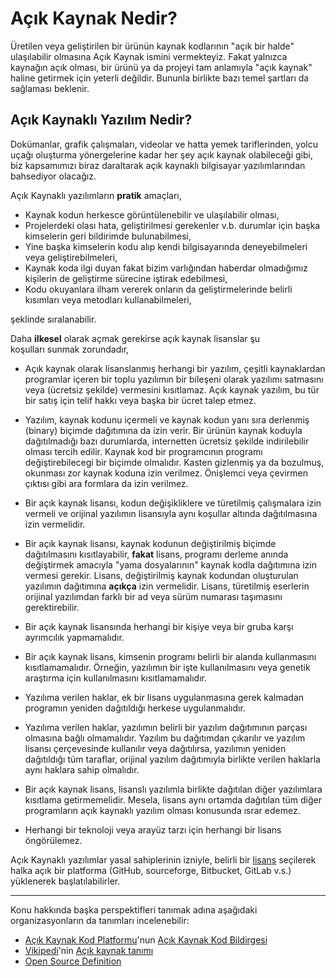 # Açık Kaynak Nedir?

Üretilen veya geliştirilen bir ürünün kaynak kodlarının "açık bir halde" ulaşılabilir olmasına Açık Kaynak ismini vermekteyiz. Fakat yalnızca kaynağın açık olması, bir ürünü ya da projeyi tam anlamıyla "açık kaynak" haline getirmek için yeterli değildir. Bununla birlikte bazı temel şartları da sağlaması beklenir.

## Açık Kaynaklı Yazılım Nedir?

Dokümanlar, grafik çalışmaları, videolar ve hatta yemek tariflerinden, yolcu uçağı oluşturma yönergelerine kadar her şey açık kaynak olabileceği gibi, biz kapsamımızı biraz daraltarak açık kaynaklı bilgisayar yazılımlarından bahsediyor olacağız.

Açık Kaynaklı yazılımların **pratik** amaçları,

- Kaynak kodun herkesce görüntülenebilir ve ulaşılabilir olması,
- Projelerdeki olası hata, geliştirilmesi gerekenler v.b. durumlar için başka kimselerin geri bildirimde bulunabilmesi,
- Yine başka kimselerin kodu alıp kendi bilgisayarında deneyebilmeleri veya geliştirebilmeleri,
- Kaynak koda ilgi duyan fakat bizim varlığından haberdar olmadığımız kişilerin de geliştirme sürecine iştirak edebilmesi,
- Kodu okuyanlara ilham vererek onların da geliştirmelerinde belirli kısımları veya metodları kullanabilmeleri,

şeklinde sıralanabilir.

Daha **ilkesel** olarak açmak gerekirse açık kaynak lisanslar şu koşulları sunmak zorundadır,

- Açık kaynak olarak lisanslanmış herhangi bir yazılım, çeşitli kaynaklardan programlar içeren bir toplu yazılımın bir bileşeni olarak yazılımı satmasını veya (ücretsiz şekilde) vermesini kısıtlamaz. Açık kaynak yazılım, bu tür bir satış için telif hakkı veya başka bir ücret talep etmez.

- Yazılım, kaynak kodunu içermeli ve kaynak kodun yanı sıra derlenmiş (binary) biçimde dağıtımına da izin verir. Bir ürünün kaynak koduyla dağıtılmadığı bazı durumlarda, internetten ücretsiz şekilde indirilebilir olması tercih edilir. Kaynak kod bir programcının programı değiştirebilecegi bir biçimde olmalıdır. Kasten gizlenmiş ya da bozulmuş, okunması zor kaynak koduna izin verilmez. Önişlemci veya çevirmen çıktısı gibi ara formlara da izin verilmez.

- Bir açık kaynak lisansı, kodun değişikliklere ve türetilmiş çalışmalara izin vermeli ve orijinal yazılımın lisansıyla aynı koşullar altında dağıtılmasına izin vermelidir.

- Bir açık kaynak lisansı, kaynak kodunun değiştirilmiş biçimde dağıtılmasını kısıtlayabilir, **fakat** lisans, programı derleme anında değiştirmek amacıyla "yama dosyalarının" kaynak kodla dağıtımına izin vermesi gerekir. Lisans, değiştirilmiş kaynak kodundan oluşturulan yazılımın dağıtımına **açıkça** izin vermelidir. Lisans, türetilmiş eserlerin orijinal yazılımdan farklı bir ad veya sürüm numarası taşımasını gerektirebilir.

- Bir açık kaynak lisansında herhangi bir kişiye veya bir gruba karşı ayrımcılık yapmamalıdır.

- Bir açık kaynak lisans, kimsenin programı belirli bir alanda kullanmasını kısıtlamamalıdır. Örneğin, yazılımın bir işte kullanılmasını veya genetik araştırma için kullanılmasını kısıtlamamalıdır.

- Yazılıma verilen haklar, ek bir lisans uygulanmasına gerek kalmadan programın yeniden dağıtıldığı herkese uygulanmalıdır.

- Yazılıma verilen haklar, yazılımın belirli bir yazılım dağıtımının parçası olmasına bağlı olmamalıdır. Yazılım bu dağıtımdan çıkarılır ve yazılım lisansı çerçevesinde kullanılır veya dağıtılırsa, yazılımın yeniden dağıtıldığı tüm taraflar, orijinal yazılım dağıtımıyla birlikte verilen haklarla aynı haklara sahip olmalıdır.

- Bir açık kaynak lisans, lisanslı yazılımla birlikte dağıtılan diğer yazılımlara kısıtlama getirmemelidir. Mesela, lisans aynı ortamda dağıtılan tüm diğer programların açık kaynaklı yazılım olması konusunda ısrar edemez.

- Herhangi bir teknoloji veya arayüz tarzı için herhangi bir lisans öngörülemez.

Açık Kaynaklı yazılımlar yasal sahiplerinin izniyle, belirli bir [lisans](lisanslar.md) seçilerek halka açık bir platforma (GitHub, sourceforge, Bitbucket, GitLab v.s.) yüklenerek başlatılabilirler.

---

Konu hakkında başka perspektifleri tanımak adına aşağıdaki organizasyonların da tanımları incelenebilir:

- [Açık Kaynak Kod Platformu](http://acik-kaynak.org.tr)'nun [Açık Kaynak Kod Bildirgesi](http://acik-kaynak.org.tr)
- [Vikipedi](https://tr.wikipedia.org/)'nin [Açık kaynak tanımı](https://tr.wikipedia.org/wiki/Açık_kaynak)
- [Open Source Definition](https://opensource.org/osd)
